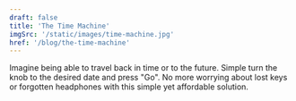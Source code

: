 ```yaml
---
draft: false
title: 'The Time Machine'
imgSrc: '/static/images/time-machine.jpg'
href: '/blog/the-time-machine'
---
```


Imagine being able to travel back in time or to the future. Simple turn the knob to the desired date and press "Go". No more worrying about lost keys or forgotten headphones with this simple yet affordable solution.
